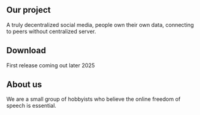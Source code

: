 ## Our project
A truly decentralized social media, people own their own data, connecting to peers without centralized server. 
## Download
First release coming out later 2025
## About us
We are a small group of hobbyists who believe the online freedom of speech is essential.